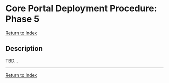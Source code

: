 # Core Portal Deployment Procedure: Phase 5

[Return to Index](../index.md)

## Description

TBD...






---

[Return to Index](../index.md)
